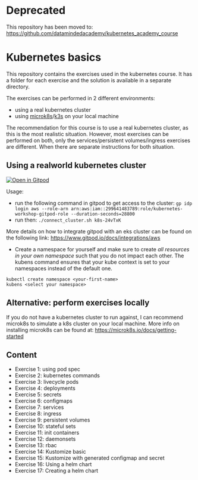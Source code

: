 # Deprecated

This repository has been moved to: https://github.com/datamindedacademy/kubernetes_academy_course

# Kubernetes basics

This repository contains the exercises used in the kubernetes course.
It has a folder for each exercise and the solution is available in a separate directory.

The exercises can be performed in 2 different environments:
- using a real kubernetes cluster
- using [microk8s](https://microk8s.io/)/[k3s](https://k3s.io/) on your local machine

The recommendation for this course is to use a real kubernetes cluster, as this is the most realistic situation.
However, most exercises can be performed on both, only the services/persistent volumes/ingress exercises are different.
When there are separate instructions for both situation.

## Using a realworld kubernetes cluster 

[![Open in Gitpod](https://gitpod.io/button/open-in-gitpod.svg)](https://gitpod.io/#https://github.com/datamindedbe/kubernetes_academy_course)

Usage:
- run the following command in gitpod to get access to the cluster: `gp idp login aws --role-arn arn:aws:iam::299641483789:role/kubernetes-workshop-gitpod-role --duration-seconds=28800`
- run then: `./connect_cluster.sh k8s-24vTxK`

More details on how to integrate gitpod with an eks cluster can be found on the following link: https://www.gitpod.io/docs/integrations/aws

- Create a namespace for yourself and make sure to create *all resources in your own namespace* such that you do not impact each other.
  The kubens command ensures that your kube context is set to your namespaces instead of the default one.
```
kubectl create namespace <your-first-name>
kubens <select your namespace>
```

## Alternative: perform exercises locally

If you do not have a kubernetes cluster to run against, I can recommend microk8s to simulate a k8s cluster on your local machine.
More info on installing microk8s can be found at: https://microk8s.io/docs/getting-started

## Content

- Exercise 1: using pod spec
- Exercise 2: kubernetes commands
- Exercise 3: livecycle pods
- Exercise 4: deployments
- Exercise 5: secrets
- Exercise 6: configmaps
- Exercise 7: services
- Exercise 8: ingress
- Exercise 9: persistent volumes
- Exercise 10: stateful sets
- Exercise 11: init containers
- Exercise 12: daemonsets
- Exercise 13: rbac
- Exercise 14: Kustomize basic
- Exercise 15: Kustomize with generated configmap and secret
- Exercise 16: Using a helm chart
- Exercise 17: Creating a helm chart

